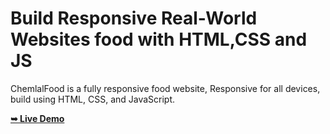 <h1>Build Responsive Real-World Websites food with HTML,CSS and JS</h1>
<p>ChemlalFood is a fully responsive food website, Responsive for all devices, build using HTML, CSS, and JavaScript.</p>

<a href="https://chemlalfood.netlify.app/" rel="nofollow"><strong>➥ Live Demo</strong></a>

